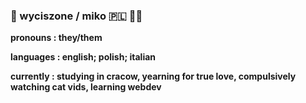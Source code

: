 ### 🥟 wyciszone / miko :poland: 🏳️‍🌈

<b>pronouns<b> : they/them

<b>languages<b> : english; polish; italian

<b>currently<b> : studying in cracow, yearning for true love, compulsively watching cat vids, learning webdev
